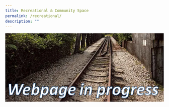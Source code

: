 ```yaml
---
title: Recreational & Community Space
permalink: /recreational/
description: ""
---
```



![Alt text for image on Isomer site](/images/webpageinprogress.png)